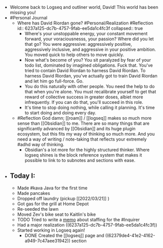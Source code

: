 - Welcome back to Logseq and outliner world, David! This world has been missing you!
- #Personal Journal
	- Where has David Riordan gone? #Personal/Realization #Reflection
	  id:: 6237a125-dc7b-4757-9fab-ee5da1c4fc3f
	  collapsed:: true
		- Where's your unstoppable energy, your constant movement forward, your voraciousnesss, your passion? Where did you let that go? You were aggressive: aggressively positive, aggressively inclusive, and aggressive in your positive ambition. You moved quick to help others to move quickly.
		- Now what's become of you? You sit paralyzed by fear of your todo list, dominated by imagined obligations. Fuck that. You've tried to contain David Riordan to harness David Riordan. To harness David Riordan, you've actually got to train David Riordan and let him go full-force. Go.
		- You do this naturally with other people. You need the help to do that when you're alone. You must recalibrate yourself to get that reward of collective success in greater doses, albiet more infrequently. If you can do that, you'll succeed in this role.
		- It's time to stop doing nothing, while calling it planning. It's time to start doing and doing every day.
	- #Reflection God damn; [[roam]] / [[logseq]] makes so much more sense than [[Obsidian]] to me. There are so many things that are significantly advanced by [[Obsidian]] and its huge plugin ecosystem, but this fits my way of thinking so much more. And you need a way of writing / note-taking that reflects your extremely #adhd way of thinking.
		- Obsidian's a lot more for the highly structured thinker. Where logseq shines is the block reference system that makes it possible to link to to subnotes and sections with ease.
- ## Today I:
	- Made #kava Java for the first time
	- Made pancakes
	- Dropped off laundry (pickup [[2022/03/21]] )
	- Got gas for the grill at Home Depot
	- Re-seeded the lawn
	- Moved Zev's bike seat to Kaitlin's bike
	- TODO Tried to write a [memo](https://docs.google.com/document/d/1-w0v80DKlf6OjJyFQWGXqc6C1Z_KLU2vFj4gE9j4nOI/edit) about staffing for the #Inquirer
	- Had a major realization ((6237a125-dc7b-4757-9fab-ee5da1c4fc3f))
	- Started working in Logseq again!
		- DONE Created the [[logseq]] page and ((62379de4-41e2-4162-a949-7c47aee31942)) section